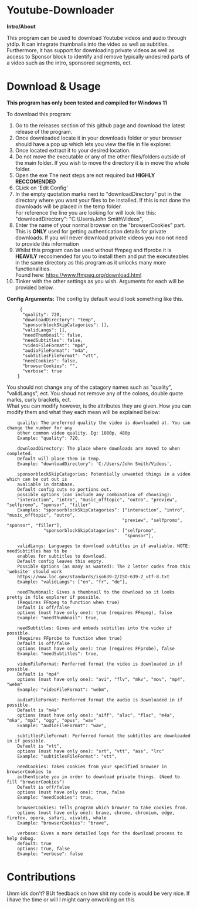 # Youtube-Downloader

**Intro/About**
  
This program can be used to download Youtube videos and audio through ytdlp. It can integrate thumbnails into the video as well as subtitles. Furthermore, it has support for downloading private videos as well as access to Sponsor block to identify and remove typically undesired parts of a video such as the intro, sponsored segments, ect.

# Download & Usage

**This program has only been tested and compiled for Windows 11**


To download this program:
1.  Go to the releases section of this github page and download the latest release of the program.
2.  Once downloaded locate it in your downloads folder or your browser should have a pop up which lets you view the file in file explorer.
3.  Once located extract it to your desired location.
4.  Do not move the executable or any of the other files/folders outside of the main folder. If you wish to move the directory it is in move the whole folder.
5.  Open the exe
The next steps are not required but **HIGHLY RECCOMENDED**
6.  CLick on 'Edit Config'
7.  In the empty quotation marks next to "downloadDirectory" put in the directory where you want your files to be installed. If this is not done the downloads will be placed in the temp folder.<br>
    For reference the line you are looking for will look like this:<br>
    "downloadDirectory": "C:\Users\John Smith\Videos",
8.  Enter the name of your normal browser on the "browserCookies" part. This is **ONLY** used for getting authentication details for private downloads. If you will never download private videos you noo not need to provide this information
9.  Whilst this program can be used without ffmpeg and ffprobe it is **HEAVILY** reccomended for you to install them and put the executeables in the same directory as this program as it unlocks many more functionalities. <br> Found here: https://www.ffmpeg.org/download.html<br>
10. Tinker with the other settings as you wish. Arguments for each will be provided below.

**Config Arguments:**
The config by default would look something like this.
  
         {
          "quality": 720,
          "downloadDirectory": "temp",
          "sponsorblockSkipCatagories": [],
          "validLangs": [],
          "needThumbnail": false,
          "needSubtitles": false,
          "videoFileFormat": "mp4",
          "audioFileFormat": "m4a",
          "subtitlesFileFormat": "vtt",
          "needCookies": false,
          "browserCookies": "",
          "verbose": true
        }
You should not change any of the catagory names such as "quality", "validLangs", ect. You shoud not remove any of the colons, double quote marks, curly brackets, ect.<br>
What you can modify however, is the attributes they are given. How you can modify them and what they each mean will be explained below:<br>

        quality: The preferred quality the video is downloaded at. You can change the number for any
        other common video quality. Eg: 1080p, 480p 
        Example: "quality": 720,

        downloadDirectory: The place where downloads are moved to when completed. 
        Default will place them in temp.
        Example: "downloadDirectory": 'C:/Users/John Smith/Videos',

        sponsorblockSkipCatagories: Potentially unwanted things in a video which can be cut out is 
        avaliable in database. 
        Default config cuts no portions out.
        possible options (can include any combination of choosing): 
        "interaction", "intro", "music_offtopic", "outro", "preview", "selfpromo", "sponsor", "filler"
        Examples: "sponsorblockSkipCatagories": ["interaction", "intro", "music_offtopic", "outro", 
                                                "preview", "selfpromo", "sponsor", "filler"],
                  "sponsorblockSkipCatagories": ["selfpromo",
                                                 "sponsor"],

        validLangs: Languages to download subtitles in if avaliable. NOTE: needSubtitles has to be 
        enables for subtitles to download. 
        Default config leaves this empty.
        Possible Options (as many as wanted): The 2 letter codes from this 'website' should work 
        https://www.loc.gov/standards/iso639-2/ISO-639-2_utf-8.txt 
        Example: "validLangs": ["en", "fr", "de"],
        
        needThumbnail: Gives a thumbnail to the download so it looks pretty in file explorer if possible.
        (Requires FFmpeg to function when true)
        Default is off/false
        options (must have only one): true (requires FFmpeg), false
        Example: "needThumbnail": true,

        needSubtitles: Gives and embeds subtitles into the video if possible. 
        (Requires FFprobe to function when true)
        Default is off/false
        options (must have only one): true (requires FFprobe), false
        Example: "needSubtitles": true,

        videoFileFormat: Perferred format the video is downloaded in if possible. 
        Default is "mp4"
        options (must have only one): "avi", "flv", "mkv", "mov", "mp4", "webm"
        Example: "videoFileFormat": "webm",
        
        audioFileFormat: Perferred format the audio is downloaded in if possible. 
        Default is "m4a"
        options (must have only one): "aiff", "alac", "flac", "m4a", "mka", "mp3", "ogg", "opus", "wav"
        Example: "audioFileFormat": "wav",

        subtitlesFileFormat: Perferred format the subtitles are downloaded in if possible. 
        Default is "vtt",
        options (must have only one): "srt", "vtt", "ass", "lrc"
        Example: "subtitlesFileFormat": "vtt",
        
        needCookies: Takes cookies from your specified browser in browserCookies to 
        authenticate you in order to download private things. (Need to fill "browserCookies")
        Default is off/false
        options (must have only one): true, false
        Example: "needCookies": true,
       
        browserCookies: Tells program which browser to take cookies from.
        options (must have only one): brave, chrome, chromium, edge, firefox, opera, safari, vivaldi, whale
        Example: "browserCookies": "brave",

        verbose: Gives a more detailed logs for the download process to help debug.
        default: true
        options: true, false
        Example: "verbose": false

# Contributions
Umm idk don't? BUt feedback on how shit my code is would be very nice. If i have the time or will I might carry onworking on this
